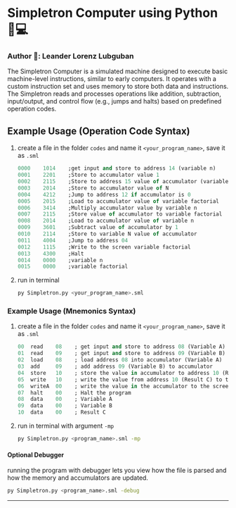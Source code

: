 # Simpletron Computer using Python 🐍💻

### Author 🤵: Leander Lorenz Lubguban

The Simpletron Computer is a simulated machine designed to execute basic machine-level instructions, similar to early computers. It operates with a custom instruction set and uses memory to store both data and instructions. The Simpletron reads and processes operations like addition, subtraction, input/output, and control flow (e.g., jumps and halts) based on predefined operation codes.

## Example Usage (Operation Code Syntax)

1. create a file in the folder `codes` and name it `<your_program_name>`, save it as `.sml`

    ```sml
    0000    1014    ;get input and store to address 14 (variable n)
    0001    2201    ;Store to accumulator value 1
    0002    2115    ;Store to address 15 value of accumulator (variable factorial)
    0003    2014    ;Store to accumulator value of N
    0004    4212    ;Jump to address 12 if accumulator is 0
    0005    2015    ;Load to accumulator value of variable factorial
    0006    3414    ;Multiply accumulator value by variable n
    0007    2115    ;Store value of accumulator to variable factorial
    0008    2014    ;Load to accumulator value of variable n
    0009    3601    ;Subtract value of accumulator by 1
    0010    2114    ;Store to variable N value of accumulator
    0011    4004    ;Jump to address 04
    0012    1115    ;Write to the screen variable factorial
    0013    4300    ;Halt
    0014    0000    ;variable n
    0015    0000    ;variable factorial
    ```

2. run in terminal
    ```bash
    py Simpletron.py <your_program_name>.sml
    ```

### Example Usage (Mnemonics Syntax)

1. create a file in the folder `codes` and name it `<your_program_name>`, save it as `.sml`

    ```sml
    00  read    08    ; get input and store to address 08 (Variable A)
    01  read    09    ; get input and store to address 09 (Variable B)
    02  load    08    ; load address 08 into accumulator (Variable A)
    03  add     09    ; add address 09 (Variable B) to accumulator
    04  store   10    ; store the value in accumulator to address 10 (Result C)
    05  write   10    ; write the value from address 10 (Result C) to the screen
    06  writeA  00    ; write the value in the accumulator to the screen
    07  halt    00    ; Halt the program
    08  data    00    ; Variable A
    09  data    00    ; Variable B
    10  data    00    ; Result C
    ```

2. run in terminal with argument `-mp`
    ```bash
    py Simpletron.py <program_name>.sml -mp
    ```

#### Optional Debugger

running the program with debugger lets you view how the file is parsed and how the memory and accumulators are updated.

```bash
py Simpletron.py <program_name>.sml -debug
```

---
